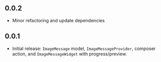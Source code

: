 ## 0.0.2

- Minor refactoring and update dependencies

## 0.0.1

- Initial release: `ImageMessage` model, `ImageMessageProvider`, composer action, and `ImageMessageWidget` with progress/preview.
